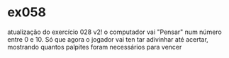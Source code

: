 # ex058
atualização do exercício 028 v2! o computador vai "Pensar" num número entre 0 e 10. Só que agora o jogador vai ten tar adivinhar até acertar, mostrando quantos palpites foram necessários para vencer
